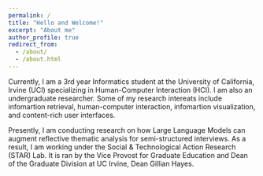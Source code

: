 ```yaml
---
permalink: /
title: "Hello and Welcome!"
excerpt: "About me"
author_profile: true
redirect_from: 
  - /about/
  - /about.html
--- 
```


Currently, I am a 3rd year Informatics student at the University of California, Irvine (UCI) specializing in Human-Computer Interaction (HCI). I am also an undergraduate researcher. Some of my research intereats include infomartion retrieval, human-computer interaction, infomartion visualization, and content-rich user interfaces.   

Presently, I am conducting research on how Large Language Models can augment reflective thematic analysis for semi-structured interviews. As a result, I am working under the Social & Technological Action Research (STAR) Lab. It is ran by the Vice Provost for Graduate Education and Dean of the Graduate Division at UC Irvine, Dean Gillian Hayes. 

